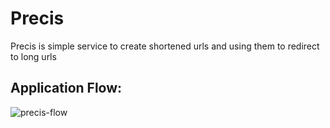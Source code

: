 # Precis

Precis is simple service to create shortened urls and using them to redirect to long urls


## Application Flow:

![precis-flow](https://user-images.githubusercontent.com/47517129/124497262-3530d800-ddd8-11eb-92f7-9c0b14621a7b.jpg)
